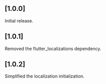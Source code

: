 ## [1.0.0]

Initial release.

## [1.0.1]

Removed the flutter_localizations dependency.

## [1.0.2]

Simplified the localization initialization.
